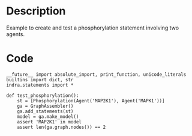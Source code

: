 # Description
Example to create and test a phosphorylation statement involving two agents.

# Code
```
__future__ import absolute_import, print_function, unicode_literals
builtins import dict, str
indra.statements import *

def test_phosphorylation():
    st = [Phosphorylation(Agent('MAP2K1'), Agent('MAPK1'))]
    ga = GraphAssembler()
    ga.add_statements(st)
    model = ga.make_model()
    assert 'MAP2K1' in model
    assert len(ga.graph.nodes()) == 2

```
